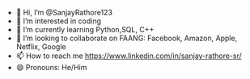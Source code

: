 - 👋 Hi, I’m @SanjayRathore123
- 👀 I’m interested in coding
- 🌱 I’m currently learning Python,SQL, C++
- 💞️ I’m looking to collaborate on FAANG: Facebook, Amazon, Apple, Netflix, Google
- 📫 How to reach me https://www.linkedin.com/in/sanjay-rathore-sr/
- 😄 Pronouns: He/Him

<!---
SanjayRathore123/SanjayRathore123 is a ✨ special ✨ repository because its `README.md` (this file) appears on your GitHub profile.
You can click the Preview link to take a look at your changes.
--->
